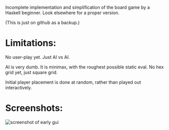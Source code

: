Incomplete implementation and simplification of the board game
by a Haskell beginner.  Look elsewhere for a proper version.

(This is just on github as a backup.)

Limitations:
============

No user-play yet.  Just AI vs AI.

AI is very dumb.  It is minimax, with the roughest possible static eval.
No hex grid yet, just square grid.

Initial player placement is done at random, rather than played out interactively.

Screenshots:
============
![screenshot of early gui](images/first_gui.png)
